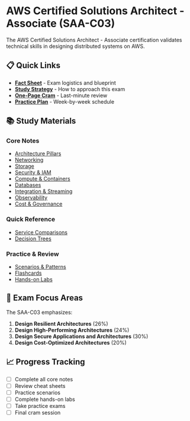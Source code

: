 # AWS Certified Solutions Architect - Associate (SAA-C03)

The AWS Certified Solutions Architect - Associate certification validates technical skills in designing distributed systems on AWS.

## 📋 Quick Links

- [**Fact Sheet**](fact-sheet.md) - Exam logistics and blueprint
- [**Study Strategy**](strategy.md) - How to approach this exam
- [**One-Page Cram**](cram-1p.md) - Last-minute review
- [**Practice Plan**](practice-plan.md) - Week-by-week schedule

## 📚 Study Materials

### Core Notes
- [Architecture Pillars](notes/architecture-pillars.md)
- [Networking](notes/networking.md)
- [Storage](notes/storage.md)
- [Security & IAM](notes/security-iam.md)
- [Compute & Containers](notes/compute-containers.md)
- [Databases](notes/databases.md)
- [Integration & Streaming](notes/integration-streaming.md)
- [Observability](notes/observability.md)
- [Cost & Governance](notes/cost-governance.md)

### Quick Reference
- [Service Comparisons](cheat-sheets/service-comparisons.md)
- [Decision Trees](cheat-sheets/decision-trees.md)

### Practice & Review
- [Scenarios & Patterns](scenarios.md)
- [Flashcards](flashcards.md)
- [Hands-on Labs](labs/)

## 🎯 Exam Focus Areas

The SAA-C03 emphasizes:
1. **Design Resilient Architectures** (26%)
2. **Design High-Performing Architectures** (24%)
3. **Design Secure Applications and Architectures** (30%)
4. **Design Cost-Optimized Architectures** (20%)

## 📈 Progress Tracking

- [ ] Complete all core notes
- [ ] Review cheat sheets
- [ ] Practice scenarios
- [ ] Complete hands-on labs
- [ ] Take practice exams
- [ ] Final cram session